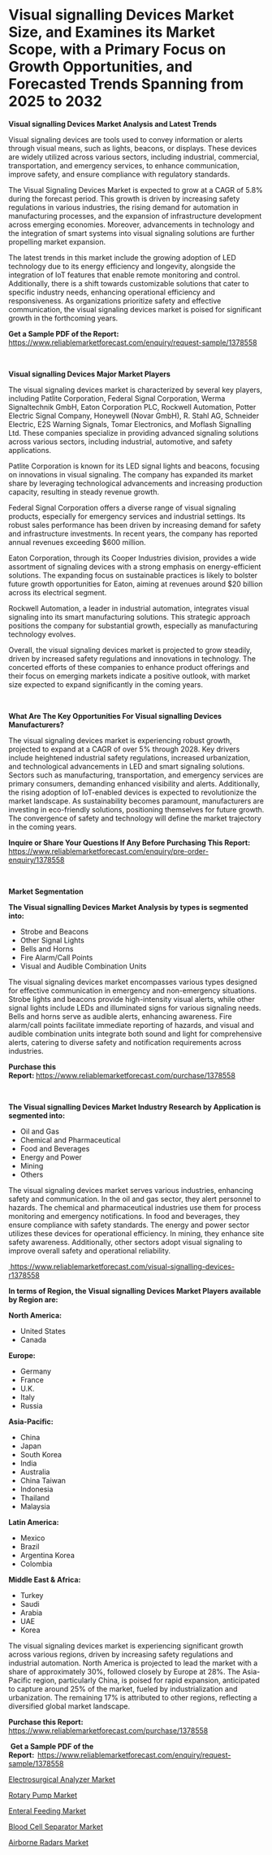 <p><h1>Visual signalling Devices Market Size, and Examines its Market Scope, with a Primary Focus on Growth Opportunities, and Forecasted Trends Spanning from 2025 to 2032</h1></p><p><strong>Visual signalling Devices Market Analysis and Latest Trends</strong></p>
<p><p>Visual signaling devices are tools used to convey information or alerts through visual means, such as lights, beacons, or displays. These devices are widely utilized across various sectors, including industrial, commercial, transportation, and emergency services, to enhance communication, improve safety, and ensure compliance with regulatory standards.</p><p>The Visual Signaling Devices Market is expected to grow at a CAGR of 5.8% during the forecast period. This growth is driven by increasing safety regulations in various industries, the rising demand for automation in manufacturing processes, and the expansion of infrastructure development across emerging economies. Moreover, advancements in technology and the integration of smart systems into visual signaling solutions are further propelling market expansion.</p><p>The latest trends in this market include the growing adoption of LED technology due to its energy efficiency and longevity, alongside the integration of IoT features that enable remote monitoring and control. Additionally, there is a shift towards customizable solutions that cater to specific industry needs, enhancing operational efficiency and responsiveness. As organizations prioritize safety and effective communication, the visual signaling devices market is poised for significant growth in the forthcoming years.</p></p>
<p><strong>Get a Sample PDF of the Report:&nbsp;</strong> <a href="https://www.reliablemarketforecast.com/enquiry/request-sample/1378558?utm_campaign=2749&utm_medium=2&utm_source=Github&utm_content=ia&utm_term=11042025&utm_id=visual-signalling-devices">https://www.reliablemarketforecast.com/enquiry/request-sample/1378558</a></p>
<p>&nbsp;</p>
<p><strong>Visual signalling Devices Major Market Players</strong></p>
<p><p>The visual signaling devices market is characterized by several key players, including Patlite Corporation, Federal Signal Corporation, Werma Signaltechnik GmbH, Eaton Corporation PLC, Rockwell Automation, Potter Electric Signal Company, Honeywell (Novar GmbH), R. Stahl AG, Schneider Electric, E2S Warning Signals, Tomar Electronics, and Moflash Signalling Ltd. These companies specialize in providing advanced signaling solutions across various sectors, including industrial, automotive, and safety applications.</p><p>Patlite Corporation is known for its LED signal lights and beacons, focusing on innovations in visual signaling. The company has expanded its market share by leveraging technological advancements and increasing production capacity, resulting in steady revenue growth.</p><p>Federal Signal Corporation offers a diverse range of visual signaling products, especially for emergency services and industrial settings. Its robust sales performance has been driven by increasing demand for safety and infrastructure investments. In recent years, the company has reported annual revenues exceeding $600 million.</p><p>Eaton Corporation, through its Cooper Industries division, provides a wide assortment of signaling devices with a strong emphasis on energy-efficient solutions. The expanding focus on sustainable practices is likely to bolster future growth opportunities for Eaton, aiming at revenues around $20 billion across its electrical segment.</p><p>Rockwell Automation, a leader in industrial automation, integrates visual signaling into its smart manufacturing solutions. This strategic approach positions the company for substantial growth, especially as manufacturing technology evolves.</p><p>Overall, the visual signaling devices market is projected to grow steadily, driven by increased safety regulations and innovations in technology. The concerted efforts of these companies to enhance product offerings and their focus on emerging markets indicate a positive outlook, with market size expected to expand significantly in the coming years.</p></p>
<p>&nbsp;</p>
<p><strong>What Are The Key Opportunities For Visual signalling Devices Manufacturers?</strong></p>
<p><p>The visual signaling devices market is experiencing robust growth, projected to expand at a CAGR of over 5% through 2028. Key drivers include heightened industrial safety regulations, increased urbanization, and technological advancements in LED and smart signaling solutions. Sectors such as manufacturing, transportation, and emergency services are primary consumers, demanding enhanced visibility and alerts. Additionally, the rising adoption of IoT-enabled devices is expected to revolutionize the market landscape. As sustainability becomes paramount, manufacturers are investing in eco-friendly solutions, positioning themselves for future growth. The convergence of safety and technology will define the market trajectory in the coming years.</p></p>
<p><strong>Inquire or Share Your Questions If Any Before Purchasing This Report:</strong> <a href="https://www.reliablemarketforecast.com/enquiry/pre-order-enquiry/1378558?utm_campaign=2749&utm_medium=2&utm_source=Github&utm_content=ia&utm_term=11042025&utm_id=visual-signalling-devices">https://www.reliablemarketforecast.com/enquiry/pre-order-enquiry/1378558</a></p>
<p>&nbsp;</p>
<p><strong>Market Segmentation</strong></p>
<p><strong>The Visual signalling Devices Market Analysis by types is segmented into:</strong></p>
<p><ul><li>Strobe and Beacons</li><li>Other Signal Lights</li><li>Bells and Horns</li><li>Fire Alarm/Call Points</li><li>Visual and Audible Combination Units</li></ul></p>
<p><p>The visual signaling devices market encompasses various types designed for effective communication in emergency and non-emergency situations. Strobe lights and beacons provide high-intensity visual alerts, while other signal lights include LEDs and illuminated signs for various signaling needs. Bells and horns serve as audible alerts, enhancing awareness. Fire alarm/call points facilitate immediate reporting of hazards, and visual and audible combination units integrate both sound and light for comprehensive alerts, catering to diverse safety and notification requirements across industries.</p></p>
<p><strong>Purchase this Report:&nbsp;</strong><a href="https://www.reliablemarketforecast.com/purchase/1378558?utm_campaign=2749&utm_medium=2&utm_source=Github&utm_content=ia&utm_term=11042025&utm_id=visual-signalling-devices">https://www.reliablemarketforecast.com/purchase/1378558</a></p>
<p>&nbsp;</p>
<p><strong>The Visual signalling Devices Market Industry Research by Application is segmented into:</strong></p>
<p><ul><li>Oil and Gas</li><li>Chemical and Pharmaceutical</li><li>Food and Beverages</li><li>Energy and Power</li><li>Mining</li><li>Others</li></ul></p>
<p><p>The visual signaling devices market serves various industries, enhancing safety and communication. In the oil and gas sector, they alert personnel to hazards. The chemical and pharmaceutical industries use them for process monitoring and emergency notifications. In food and beverages, they ensure compliance with safety standards. The energy and power sector utilizes these devices for operational efficiency. In mining, they enhance site safety awareness. Additionally, other sectors adopt visual signaling to improve overall safety and operational reliability.</p></p>
<p><a href="https://www.reliablemarketforecast.com/visual-signalling-devices-r1378558?utm_campaign=2749&utm_medium=2&utm_source=Github&utm_content=ia&utm_term=11042025&utm_id=visual-signalling-devices">&nbsp;https://www.reliablemarketforecast.com/visual-signalling-devices-r1378558</a></p>
<p><strong>In terms of Region, the Visual signalling Devices Market Players available by Region are:</strong></p>
<p>
    <p> <strong> North America: </strong>
        <ul>
            <li>United States</li>
            <li>Canada</li>
        </ul>
        </p> 
    <p> <strong> Europe: </strong>
        <ul>
            <li>Germany</li>
            <li>France</li>
            <li>U.K.</li>
            <li>Italy</li>
            <li>Russia</li>
        </ul>
        </p> 
    <p> <strong> Asia-Pacific: </strong>
        <ul>
            <li>China</li>
            <li>Japan</li>
            <li>South Korea</li>
            <li>India</li>
            <li>Australia</li>
            <li>China Taiwan</li>
            <li>Indonesia</li>
            <li>Thailand</li>
            <li>Malaysia</li>
        </ul>
        </p> 
    <p> <strong> Latin America: </strong>
        <ul>
            <li>Mexico</li>
            <li>Brazil</li>
            <li>Argentina Korea</li>
            <li>Colombia</li>
        </ul>
        </p> 
    <p> <strong> Middle East & Africa: </strong>
        <ul>
            <li>Turkey</li>
            <li>Saudi</li>
            <li>Arabia</li>
            <li>UAE</li>
            <li>Korea</li>
        </ul>
    </p>
    </p>
<p><p>The visual signaling devices market is experiencing significant growth across various regions, driven by increasing safety regulations and industrial automation. North America is projected to lead the market with a share of approximately 30%, followed closely by Europe at 28%. The Asia-Pacific region, particularly China, is poised for rapid expansion, anticipated to capture around 25% of the market, fueled by industrialization and urbanization. The remaining 17% is attributed to other regions, reflecting a diversified global market landscape.</p></p>
<p><strong>Purchase this Report: </strong><a href="https://www.reliablemarketforecast.com/purchase/1378558?utm_campaign=2749&utm_medium=2&utm_source=Github&utm_content=ia&utm_term=11042025&utm_id=visual-signalling-devices">https://www.reliablemarketforecast.com/purchase/1378558</a></p>
<p>&nbsp;<strong>Get a Sample PDF of the Report:&nbsp;&nbsp;</strong><a href="https://www.reliablemarketforecast.com/enquiry/request-sample/1378558?utm_campaign=2749&utm_medium=2&utm_source=Github&utm_content=ia&utm_term=11042025&utm_id=visual-signalling-devices">https://www.reliablemarketforecast.com/enquiry/request-sample/1378558</a></p>
<p><strong></strong></p>
<p><p><a href="https://www.linkedin.com/pulse/global-electrosurgical-analyzer-market-sector2025-2032-pszye?utm_campaign=2749&utm_medium=2&utm_source=Github&utm_content=ia&utm_term=11042025&utm_id=visual-signalling-devices">Electrosurgical Analyzer Market</a></p><p><a href="https://github.com/ozolsgasko02/Market-Research-Report-List-1/blob/main/rotary-pump-market.md?utm_campaign=2749&utm_medium=2&utm_source=Github&utm_content=ia&utm_term=11042025&utm_id=visual-signalling-devices">Rotary Pump Market</a></p><p><a href="https://www.linkedin.com/pulse/enteral-feeding-market-projected-cagr-128-from-2025-2032-in-depth-lgxne?utm_campaign=2749&utm_medium=2&utm_source=Github&utm_content=ia&utm_term=11042025&utm_id=visual-signalling-devices">Enteral Feeding Market</a></p><p><a href="https://www.linkedin.com/pulse/global-blood-cell-separator-market-study-2025-2032-overview-ww5le?utm_campaign=2749&utm_medium=2&utm_source=Github&utm_content=ia&utm_term=11042025&utm_id=visual-signalling-devices">Blood Cell Separator Market</a></p><p><a href="https://github.com/puhakhommabh/Market-Research-Report-List-1/blob/main/airborne-radars-market.md?utm_campaign=2749&utm_medium=2&utm_source=Github&utm_content=ia&utm_term=11042025&utm_id=visual-signalling-devices">Airborne Radars Market</a></p></p>
